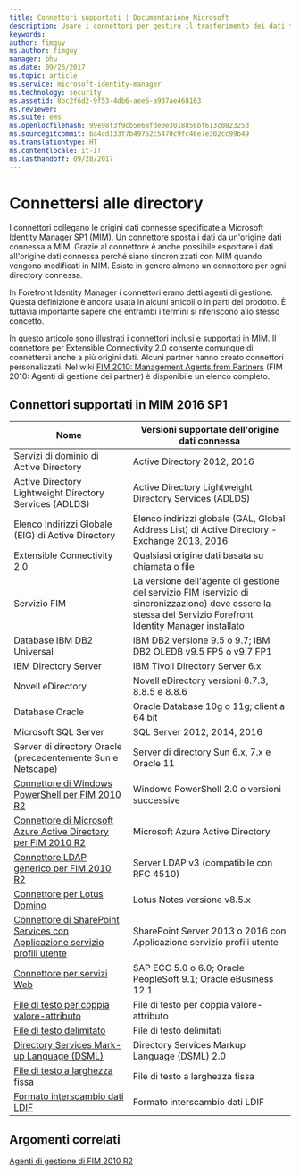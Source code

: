 ```yaml
---
title: Connettori supportati | Documentazione Microsoft
description: Usare i connettori per gestire il trasferimento dei dati tra MIM e le origini dati connesse.
keywords: 
author: fimguy
ms.author: fimguy
manager: bhu
ms.date: 09/26/2017
ms.topic: article
ms.service: microsoft-identity-manager
ms.technology: security
ms.assetid: 8bc2f6d2-9f53-4db6-aee6-a937ae468163
ms.reviewer: 
ms.suite: ems
ms.openlocfilehash: 99e98f3f9cb5e68fde0e3018856bf613c082325d
ms.sourcegitcommit: ba4cd133f7b49752c5470c9fc46e7e302cc99b49
ms.translationtype: HT
ms.contentlocale: it-IT
ms.lasthandoff: 09/28/2017
---
```

# <a name="connect-to-your-directories"></a>Connettersi alle directory

I connettori collegano le origini dati connesse specificate a Microsoft Identity Manager SP1 (MIM). Un connettore sposta i dati da un'origine dati connessa a MIM. Grazie al connettore è anche possibile esportare i dati all'origine dati connessa perché siano sincronizzati con MIM quando vengono modificati in MIM. Esiste in genere almeno un connettore per ogni directory connessa.

In Forefront Identity Manager i connettori erano detti agenti di gestione. Questa definizione è ancora usata in alcuni articoli o in parti del prodotto. È tuttavia importante sapere che entrambi i termini si riferiscono allo stesso concetto.

In questo articolo sono illustrati i connettori inclusi e supportati in MIM. Il connettore per Extensible Connectivity 2.0 consente comunque di connettersi anche a più origini dati. Alcuni partner hanno creato connettori personalizzati. Nel wiki [FIM 2010: Management Agents from Partners](http://social.technet.microsoft.com/wiki/contents/articles/1589.fim-2010-management-agents-from-partners.aspx) (FIM 2010: Agenti di gestione dei partner) è disponibile un elenco completo.

## <a name="supported-connectors-in-mim-2016-sp1"></a>Connettori supportati in MIM 2016 SP1

| Nome | Versioni supportate dell'origine dati connessa |
| ---- | ----------------------------------------------- |
| Servizi di dominio di Active Directory | Active Directory 2012, 2016 |
| Active Directory Lightweight Directory Services (ADLDS) | Active Directory Lightweight Directory Services (ADLDS) |
| Elenco Indirizzi Globale (EIG) di Active Directory | Elenco indirizzi globale (GAL, Global Address List) di Active Directory - Exchange 2013, 2016 |
| Extensible Connectivity 2.0 | Qualsiasi origine dati basata su chiamata o file |
| Servizio FIM | La versione dell'agente di gestione del servizio FIM (servizio di sincronizzazione) deve essere la stessa del Servizio Forefront Identity Manager installato |
| Database IBM DB2 Universal | IBM DB2 versione 9.5 o 9.7; IBM DB2 OLEDB v9.5 FP5 o v9.7 FP1 |
| IBM Directory Server | IBM Tivoli Directory Server 6.x |
| Novell eDirectory | Novell eDirectory versioni 8.7.3, 8.8.5 e 8.8.6 |
| Database Oracle | Oracle Database 10g o 11g; client a 64 bit |
| Microsoft SQL Server | SQL Server 2012, 2014, 2016 |
| Server di directory Oracle (precedentemente Sun e Netscape) | Server di directory Sun 6.x, 7.x e Oracle 11 |
| [Connettore di Windows PowerShell per FIM 2010 R2](https://msdn.microsoft.com/en-us/library/dn640417.aspx) | Windows PowerShell 2.0 o versioni successive |
| [Connettore di Microsoft Azure Active Directory per FIM 2010 R2](https://msdn.microsoft.com/en-us/library/dn511001.aspx) | Microsoft Azure Active Directory |
| [Connettore LDAP generico per FIM 2010 R2](https://msdn.microsoft.com/en-us/library/dn510997.aspx) | Server LDAP v3 (compatibile con RFC 4510) |
| [Connettore per Lotus Domino](https://msdn.microsoft.com/en-us/library/hh859750.aspx) | Lotus Notes versione v8.5.x |
| [Connettore di SharePoint Services con Applicazione servizio profili utente ](https://msdn.microsoft.com/en-us/library/dn511003.aspx) | SharePoint Server 2013 o 2016 con Applicazione servizio profili utente |
| [Connettore per servizi Web](https://www.microsoft.com/en-us/download/details.aspx?id=51495) | SAP ECC 5.0 o 6.0; Oracle PeopleSoft 9.1; Oracle eBusiness 12.1 |
| [File di testo per coppia valore-attributo](https://technet.microsoft.com/en-us/library/cc708644(v=ws.10).aspx) | File di testo per coppia valore-attributo |
| [File di testo delimitato](https://technet.microsoft.com/en-us/library/cc720612(v=ws.10).aspx) | File di testo delimitati |
| [Directory Services Mark-up Language (DSML)](https://technet.microsoft.com/en-us/library/cc720660(v=ws.10).aspx) | Directory Services Markup Language (DSML) 2.0 |
| [File di testo a larghezza fissa](https://technet.microsoft.com/en-us/library/cc720633(v=ws.10).aspx) | File di testo a larghezza fissa |
| [Formato interscambio dati LDIF](https://technet.microsoft.com/en-us/library/cc708662(v=ws.10).aspx) | Formato interscambio dati LDIF |

## <a name="related-topics"></a>Argomenti correlati

[Agenti di gestione di FIM 2010 R2](https://technet.microsoft.com/library/jj133885.aspx)
